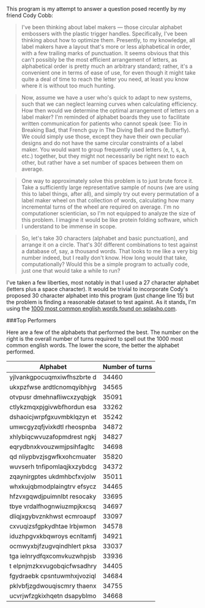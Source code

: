 This program is my attempt to answer a question posed recently by my friend Cody Cobb:

> I've been thinking about label makers — those circular alphabet embossers with the plastic trigger handles. Specifically, I've been thinking about how to optimize them. Presently, to my knowledge, all label makers have a layout that's more or less alphabetical in order, with a few trailing marks of punctuation. It seems obvious that this can't possibly be the most efficient arrangement of letters, as alphabetical order is pretty much an arbitrary standard; rather, it's a convenient one in terms of ease of use, for even though it might take quite a deal of time to reach the letter you need, at least you know where it is without too much hunting.

> Now, assume we have a user who's quick to adapt to new systems, such that we can neglect learning curves when calculating efficiency. How then would we determine the optimal arrangement of letters on a label maker? I'm reminded of alphabet boards they use to facilitate written communication for patients who cannot speak (see: Tio in Breaking Bad, that French guy in The Diving Bell and the Butterfly). We could simply use those, except they have their own peculiar designs and do not have the same circular constraints of a label maker. You would want to group frequently used letters (e, t, s, a, etc.) together, but they might not necessarily be right next to each other, but rather have a set number of spaces between them on average.

>One way to approximately solve this problem is to just brute force it. Take a sufficiently large representative sample of nouns (we are using this to label things, after all), and simply try out every permutation of a label maker wheel on that collection of words, calculating how many incremental turns of the wheel are required on average. I'm no computationer scientician, so I'm not equipped to analyze the size of this problem. I imagine it would be like protein folding software, which I understand to be immense in scope.

>So, let's take 30 characters (alphabet and basic punctuation), and arrange it on a circle. That's 30! different combinations to test against a database of, say, a thousand words. That looks to me like a very big number indeed, but I really don't know. How long would that take, computationally? Would this be a simple program to actually code, just one that would take a while to run?

I've taken a few liberties, most notably in that I used a 27 character alphabet (letters plus a space character).  It would be trivial to incorporate Cody's proposed 30 character alphabet into this program (just change line 15) but the problem is finding a reasonable dataset to test against.  As it stands, I'm using the [1000 most common english words found on splasho.com](http://splasho.com/upgoer5/phpspellcheck/dictionaries/1000.dicin).


###Top Performers

Here are a few of the alphabets that performed the best.  The number on the right is the overall number of turns required to spell out the 1000 most common english words.  The lower the score, the better the alphabet performed.

|Alphabet|Number of turns|
|-----|------|
|yjlvankgpocuqmxiwfhszbrte d|34460|
|ukxpzfwse ardtlcnomqyibhjvg|34565|
|otvpusr dmehnafliwcxzyqbjgk|35091|
|ctlykzmqxpjgivwbfhordun esa|33262|
|dshaoicjwrpfgxuvmbklqzyn et|35242|
|umwcgyzqfjvixkdtl rheospnba|34872|
|xhlybiqcwvuzafopmdrest ngkj|34827|
|eqrydbnxkvouzwmjpsihfagltc |34698|
|qd nliypbvzjsgwfkxohcmuater|35820|
|wuvserh tnfipomlaqjkxzybdcg|34372|
|zqaynirgptes ukdmhbcfxvjolw|35011|
|whxkujqbmodplaingtrv efsycz|34465|
|hfzvxgqwdjpuimnlbt resocaky|33695|
|tbye vrdalfhognwiuzmpjkxcsq|34697|
|dliqjxgybvznkhwst ecmroaupf|33097|
|cxvuqizsfgpkydhtae lrbjwmon|34578|
|iduzhpgvxkbqwroys ecnltamfj|34921|
|ocmwyxbjfzugvqindhlert pksa|33037|
|tga ielnrydfqxcomvkuzwhpjsb|33936|
|t elpnjmzkxvugobqicfwsadhry|34405|
|fgydraebk cpsntuwmhxjvoziql|34684|
|pklvbfjzgdwouqiscmry thaenx|34755|
|ucvrjwfzgkixhqetn dsapyblmo|34668|